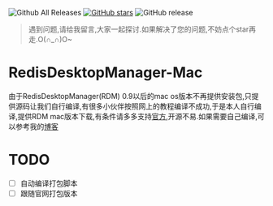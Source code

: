 
![Github All Releases](https://img.shields.io/github/downloads/onewe/RedisDesktopManager-Mac/total.svg)
[![GitHub stars](https://img.shields.io/github/stars/onewe/RedisDesktopManager-Mac.svg)](https://github.com/onewe/RedisDesktopManager-Mac/stargazers)
![GitHub release](https://img.shields.io/github/release/onewe/RedisDesktopManager-Mac.svg)

> 遇到问题,请给我留言,大家一起探讨.如果解决了您的问题,不妨点个star再走.O(∩_∩)O~

# RedisDesktopManager-Mac
由于RedisDesktopManager(RDM) 0.9以后的mac os版本不再提供安装包,只提供源码让我们自行编译,有很多小伙伴按照网上的教程编译不成功,于是本人自行编译,提供RDM mac版本下载,有条件请多多支持[官方](https://redisdesktop.com/subscribe),开源不易.如果需要自己编译,可以参考我的[博客](https://onew.me/2018/03/29/mac-compile-RDM/)

# TODO
- [ ] 自动编译打包脚本
- [ ] 跟随官网打包版本

